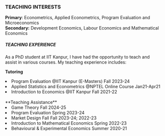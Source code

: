 ### TEACHING INTERESTS
**Primary**: Econometrics, Applied Econometrics, Program Evaluation and Microeconomics <br>
**Secondary:** Development Economics, Labour Economics and Mathematical Economics

##### TEACHING EXPERIENCE
As a PhD student at IIT Kanpur, I have had the opportunity to teach and assist in various courses. My teaching experience includes: 

**Tutoring** 
<li> Program Evaluation
   @IIT Kanpur (E-Masters)        Fall 2023-24 </li>
<li> Applied Statistics and Econometrics
   @NPTEL Online Course         Jan21-Apr21 </li>
<li> Introduction to Economics
 @IIT Kanpur        Fall 2021-22</li> <br>
**Teaching Assistance**
<li> Game Theory
   Fall 2024-25</li>
<li>Program Evaluation
  Spring 2023-24 </li>
<li>Market Design
Fall Fall 2023-24; 2022-23</li>
<li>Introduction to Mathematical Economics
Spring 2022-23 </li>
<li>Behavioural & Experimental Economics
Summer 2020-21</li>
<br>


